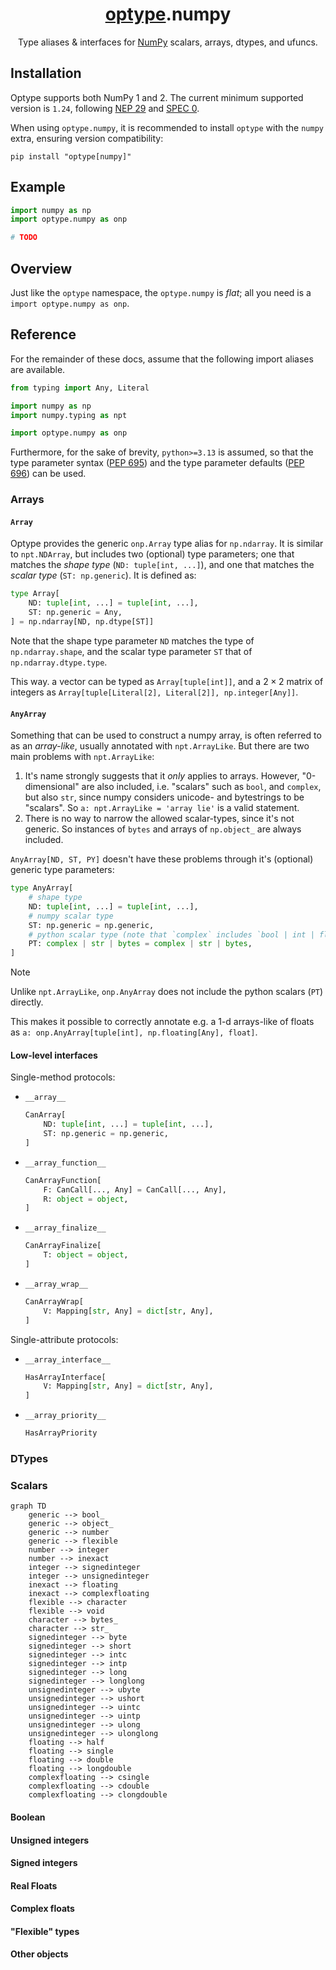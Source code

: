<h1 align="center">
    <a href="https://github.com/jorenham/optype">optype</a>.numpy
</h1>

<p align="center">
    Type aliases & interfaces for
    <a href="https://github.com/numpy/numpy">NumPy</a> scalars, arrays, dtypes,
    and ufuncs.
</p>

## Installation

Optype supports both NumPy 1 and 2.
The current minimum supported version is `1.24`,
following [NEP 29][NEP29] and [SPEC 0][SPEC0].

When using `optype.numpy`, it is recommended to install `optype` with the
`numpy` extra, ensuring version compatibility:

```shell
pip install "optype[numpy]"
```

[NEP29]: https://numpy.org/neps/nep-0029-deprecation_policy.html
[SPEC0]: https://scientific-python.org/specs/spec-0000/

## Example

```python
import numpy as np
import optype.numpy as onp

# TODO
```

## Overview

Just like the `optype` namespace, the `optype.numpy` is *flat*; all you need
is a `import optype.numpy as onp`.

## Reference

For the remainder of these docs, assume that the following import aliases are
available.

```python
from typing import Any, Literal

import numpy as np
import numpy.typing as npt

import optype.numpy as onp
```

Furthermore, for the sake of brevity, `python>=3.13` is assumed, so that
the type parameter syntax ([PEP 695][PEP695]) and the type parameter defaults
([PEP 696][PEP696]) can be used.

### Arrays

#### `Array`

Optype provides the generic `onp.Array` type alias for `np.ndarray`.
It is similar to `npt.NDArray`, but includes two (optional) type parameters;
one that matches the *shape type* (`ND: tuple[int, ...]`),
and one that matches the *scalar type* (`ST: np.generic`).
It is defined as:

```python
type Array[
    ND: tuple[int, ...] = tuple[int, ...],
    ST: np.generic = Any,
] = np.ndarray[ND, np.dtype[ST]]
```

Note that the shape type parameter `ND` matches the type of `np.ndarray.shape`,
and the scalar type parameter `ST` that of `np.ndarray.dtype.type`.

This way. a vector can be typed as `Array[tuple[int]]`, and a $2 \times 2$
matrix of integers as `Array[tuple[Literal[2], Literal[2]], np.integer[Any]]`.

#### `AnyArray`

Something that can be used to construct a numpy array, is often referred to
as an *array-like*, usually annotated with `npt.ArrayLike`.
But there are two main problems with `npt.ArrayLike`:

1. It's name strongly suggests that it *only* applies to arrays. However,
  "0-dimensional" are also included, i.e. "scalars" such as `bool`, and
  `complex`, but also `str`, since numpy considers unicode- and bytestrings
  to be  "scalars".
  So `a: npt.ArrayLike = 'array lie'` is a valid statement.
2. There is no way to narrow the allowed scalar-types, since it's not generic.
   So instances of `bytes` and arrays of `np.object_` are always included.

`AnyArray[ND, ST, PY]` doesn't have these problems through it's (optional)
generic type parameters:

```python
type AnyArray[
    # shape type
    ND: tuple[int, ...] = tuple[int, ...],
    # numpy scalar type
    ST: np.generic = np.generic,
    # python scalar type (note that `complex` includes `bool | int | float`)
    PT: complex | str | bytes = complex | str | bytes,
]
```

> [!NOTE]
> Unlike `npt.ArrayLike`, `onp.AnyArray` does not include the python scalars
> (`PT`) directly.

This makes it possible to correctly annotate e.g. a 1-d arrays-like of floats
as `a: onp.AnyArray[tuple[int], np.floating[Any], float]`.

#### Low-level interfaces

Single-method protocols:

- `__array__`
    ```python
    CanArray[
        ND: tuple[int, ...] = tuple[int, ...],
        ST: np.generic = np.generic,
    ]
    ```
- `__array_function__`
    ```python
    CanArrayFunction[
        F: CanCall[..., Any] = CanCall[..., Any],
        R: object = object,
    ]
    ```
- `__array_finalize__`
    ```python
    CanArrayFinalize[
        T: object = object,
    ]
    ```
- `__array_wrap__`
    ```python
    CanArrayWrap[
        V: Mapping[str, Any] = dict[str, Any],
    ]
    ```

Single-attribute protocols:

- `__array_interface__`
    ```python
    HasArrayInterface[
        V: Mapping[str, Any] = dict[str, Any],
    ]
    ```
- `__array_priority__`
    ```python
    HasArrayPriority
    ```

[PEP695]: https://peps.python.org/pep-0695/
[PEP696]: https://peps.python.org/pep-0696/

### DTypes

### Scalars

```mermaid
graph TD
    generic --> bool_
    generic --> object_
    generic --> number
    generic --> flexible
    number --> integer
    number --> inexact
    integer --> signedinteger
    integer --> unsignedinteger
    inexact --> floating
    inexact --> complexfloating
    flexible --> character
    flexible --> void
    character --> bytes_
    character --> str_
    signedinteger --> byte
    signedinteger --> short
    signedinteger --> intc
    signedinteger --> intp
    signedinteger --> long
    signedinteger --> longlong
    unsignedinteger --> ubyte
    unsignedinteger --> ushort
    unsignedinteger --> uintc
    unsignedinteger --> uintp
    unsignedinteger --> ulong
    unsignedinteger --> ulonglong
    floating --> half
    floating --> single
    floating --> double
    floating --> longdouble
    complexfloating --> csingle
    complexfloating --> cdouble
    complexfloating --> clongdouble
```

#### Boolean

#### Unsigned integers

#### Signed integers

#### Real Floats

#### Complex floats

#### "Flexible" types

#### Other objects
